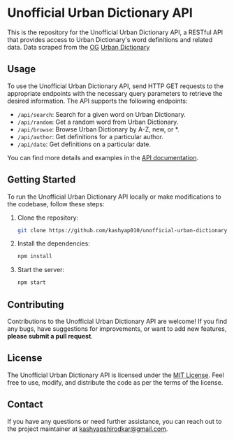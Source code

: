 # Unofficial Urban Dictionary API

This is the repository for the Unofficial Urban Dictionary API, a RESTful API that provides access to Urban Dictionary's word definitions and related data. Data scraped from the [OG](https://www.urbandictionary.com/define.php?term=OG) [Urban Dictionary](https://www.urbandictionary.com) 

## Usage

To use the Unofficial Urban Dictionary API, send HTTP GET requests to the appropriate endpoints with the necessary query parameters to retrieve the desired information. The API supports the following endpoints:

- `/api/search`: Search for a given word on Urban Dictionary.
- `/api/random`: Get a random word from Urban Dictionary.
- `/api/browse`: Browse Urban Dictionary by A-Z, new, or *.
- `/api/author`: Get definitions for a particular author.
- `/api/date`: Get definitions on a particular date.

You can find more details and examples in the [API documentation](https://unofficialurbandictionaryapi.com/).

## Getting Started

To run the Unofficial Urban Dictionary API locally or make modifications to the codebase, follow these steps:

1. Clone the repository:

   ```bash 
   git clone https://github.com/kashyap010/unofficial-urban-dictionary-api
   ```
   
2. Install the dependencies:

   ```bash 
   npm install
   ```
   
3. Start the server:

   ```bash 
   npm start
   ```
   
## Contributing

Contributions to the Unofficial Urban Dictionary API are welcome! If you find any bugs, have suggestions for improvements, or want to add new features, **please submit a pull request**.

## License

The Unofficial Urban Dictionary API is licensed under the [MIT License](https://opensource.org/licenses/MIT). Feel free to use, modify, and distribute the code as per the terms of the license.

## Contact

If you have any questions or need further assistance, you can reach out to the project maintainer at kashyapshirodkar@gmail.com. 
